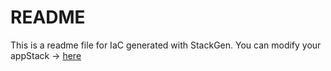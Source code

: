 # README
This is a readme file for IaC generated with StackGen.
You can modify your appStack -> [here](http://main.dev.stackgen.com/appstacks/a104f5e1-2a1f-4360-8586-90c7109a6d57)
